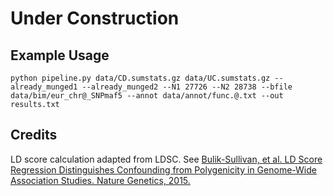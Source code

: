 # Under Construction

## Example Usage

```
python pipeline.py data/CD.sumstats.gz data/UC.sumstats.gz --already_munged1 --already_munged2 --N1 27726 --N2 28738 --bfile data/bim/eur_chr@_SNPmaf5 --annot data/annot/func.@.txt --out results.txt
```

## Credits
LD score calculation adapted from LDSC. See
[Bulik-Sullivan, et al. LD Score Regression Distinguishes Confounding from Polygenicity in Genome-Wide Association Studies.
Nature Genetics, 2015.](http://www.nature.com/ng/journal/vaop/ncurrent/full/ng.3211.html)

